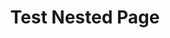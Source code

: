 ---
categories: ["Masterstroke"]
tags: ["docs", "how do i"] 
title: "Test Nested Page"
linkTitle: "Test Nested Page"
weight: 2
description: >
  Words
---